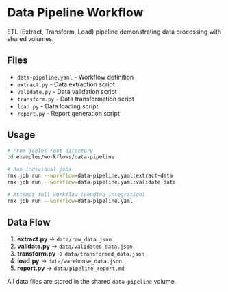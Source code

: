 # Data Pipeline Workflow

ETL (Extract, Transform, Load) pipeline demonstrating data processing with shared volumes.

## Files

- `data-pipeline.yaml` - Workflow definition
- `extract.py` - Data extraction script
- `validate.py` - Data validation script
- `transform.py` - Data transformation script
- `load.py` - Data loading script
- `report.py` - Report generation script

## Usage

```bash
# From joblet root directory  
cd examples/workflows/data-pipeline

# Run individual jobs
rnx job run --workflow=data-pipeline.yaml:extract-data
rnx job run --workflow=data-pipeline.yaml:validate-data

# Attempt full workflow (pending integration)
rnx job run --workflow=data-pipeline.yaml
```

## Data Flow

1. **extract.py** → `data/raw_data.json`
2. **validate.py** → `data/validated_data.json`
3. **transform.py** → `data/transformed_data.json`
4. **load.py** → `data/warehouse_data.json`
5. **report.py** → `data/pipeline_report.md`

All data files are stored in the shared `data-pipeline` volume.